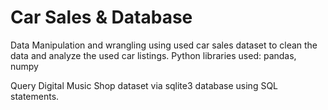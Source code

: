 # Car Sales & Database

Data Manipulation and wrangling using used car sales dataset to clean the data and analyze the used car listings. Python libraries used: pandas, numpy

Query Digital Music Shop dataset via sqlite3 database using SQL statements.

